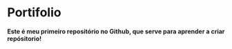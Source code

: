 # Portifolio

**Este é meu primeiro repositório no Github, que serve para aprender a criar repósitorio!**
 
